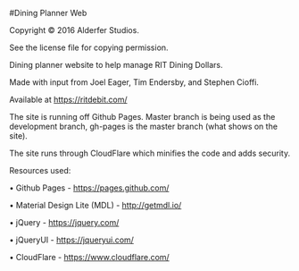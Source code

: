 #Dining Planner Web

Copyright © 2016 Alderfer Studios.

See the license file for copying permission.

Dining planner website to help manage RIT Dining Dollars.

Made with input from Joel Eager, Tim Endersby, and Stephen Cioffi.

Available at https://ritdebit.com/

The site is running off Github Pages.
Master branch is being used as the development branch, gh-pages is the master branch (what shows on the site).

The site runs through CloudFlare which minifies the code and adds security.

Resources used:

• Github Pages - https://pages.github.com/

• Material Design Lite (MDL) - http://getmdl.io/

• jQuery - https://jquery.com/

• jQueryUI - https://jqueryui.com/

• CloudFlare - https://www.cloudflare.com/